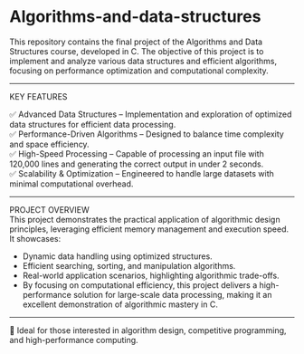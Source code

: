 # Algorithms-and-data-structures  
This repository contains the final project of the Algorithms and Data Structures course, developed in C. The objective of this project is to implement and analyze various data structures and efficient algorithms, focusing on performance optimization and computational complexity.  

--------------------------------------------

KEY FEATURES  

✅ Advanced Data Structures – Implementation and exploration of optimized data structures for efficient data processing.  
✅ Performance-Driven Algorithms – Designed to balance time complexity and space efficiency.  
✅ High-Speed Processing – Capable of processing an input file with 120,000 lines and generating the correct output in under 2 seconds.  
✅ Scalability & Optimization – Engineered to handle large datasets with minimal computational overhead.  

-----------------------------------------

PROJECT OVERVIEW    
This project demonstrates the practical application of algorithmic design principles, leveraging efficient memory management and execution speed.  
It showcases:  

- Dynamic data handling using optimized structures.  
- Efficient searching, sorting, and manipulation algorithms.  
- Real-world application scenarios, highlighting algorithmic trade-offs.  
- By focusing on computational efficiency, this project delivers a high-performance solution for large-scale data processing, making it an excellent demonstration of algorithmic mastery in C.

---------------------------------------

📌 Ideal for those interested in algorithm design, competitive programming, and high-performance computing.


